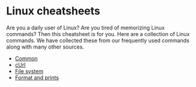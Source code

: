 # Linux cheatsheets

  Are you a daily user of Linux? Are you tired of memorizing Linux commands? Then this cheatsheet is for you. Here are a collection of Linux commands. We have collected these from our frequently used commands along with many other sources.  

* [Common](common.md) 
* [cUrl](cUrl.md) 
* [File system](file-system.md)
* [Format and prints](format-and-prints.md) 
